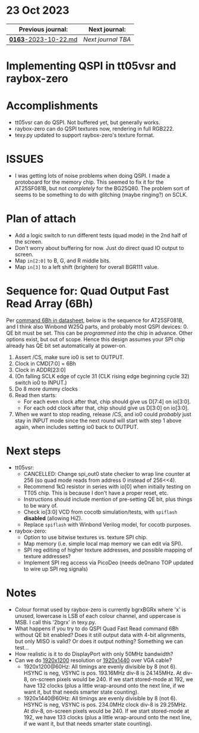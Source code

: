 # 23 Oct 2023

| Previous journal: | Next journal: |
|-|-|
| [**0163**-2023-10-22.md](./0163-2023-10-22.md) | *Next journal TBA* |

# Implementing QSPI in tt05vsr and raybox-zero

# Accomplishments

*   tt05vsr can do QSPI. Not buffered yet, but generally works.
*   raybox-zero can do QSPI textures now, rendering in full RGB222.
*   texy.py updated to support raybox-zero's texture format.

# ISSUES

*   I was getting lots of noise problems when doing QSPI. I made a protoboard for the memory chip. This seemed to fix it for the AT25SF081B, but not *completely* for the BG25Q80. The problem sort of seems to be something to do with glitching (maybe ringing?) on SCLK.


# Plan of attach

*   Add a logic switch to run different tests (quad mode) in the 2nd half of the screen.
*   Don't worry about buffering for now. Just do direct quad IO output to screen.
*   Map `in[2:0]` to B, G, and R middle bits.
*   Map `in[3]` to a left shift (brighten) for overall BGR111 value.

# Sequence for: Quad Output Fast Read Array (6Bh)

Per [command 6Bh in datasheet](https://www.renesas.com/us/en/document/dst/at25sf081b-datasheet#page=18&zoom=100,62,550),
below is the sequence for AT25SF081B, and I think also Winbond W25Q parts, and probably most QSPI devices:
0.  QE bit must be set. This can be *programmed into* the chip in advance.
    Other options exist, but out of scope. Hence this design assumes your
    SPI chip already has QE bit set automatically at power-on.
1.  Assert /CS, make sure io0 is set to OUTPUT.
2.  Clock in CMD[7:0] = 6Bh
3.  Clock in ADDR[23:0]
4.  (On falling SCLK edge of cycle 31 (CLK rising edge beginning cycle 32) switch io0 to INPUT.)
5.  Do 8 more dummy clocks
6.  Read then starts:
    *   For each even clock after that, chip should give us D[7:4] on io[3:0].
    *   For each odd clock after that, chip should give us D[3:0] on io[3:0].
7.  When we want to stop reading, release /CS, and io0 could *probably* just stay in INPUT mode since the next round will start with step 1 above again, when includes setting io0 back to OUTPUT.

# Next steps

*   tt05vsr:
    *   CANCELLED: Change spi_out0 state checker to wrap line counter at 256 (so quad mode reads from address 0 instead of 256<<4).
    *   Recommend 1k&ohm; resistor in series with io[0] when initially testing on TT05 chip. This is because I don't have a proper reset, etc.
    *   Instructions should include mention of pre-setting QE bit, plus things to be wary of.
    *   Check io[3:0] VCD from cocotb simulation/tests, with `spiflash` **disabled** (allowing HiZ).
    *   Replace `spiflash` with Winbond Verilog model, for cocotb purposes.
*   raybox-zero:
    *   Option to use bitwise textures vs. texture SPI chip.
    *   Map memory (i.e. simple local map memory we can edit via SPI).
    *   SPI reg editing of higher texture addresses, and possible mapping of texture addresses?
    *   Implement SPI reg access via PicoDeo (needs de0nano TOP updated to wire up SPI reg signals)

# Notes

*   Colour format used by raybox-zero is currently bgrxBGRx where 'x' is unused, lowercase is LSB of each colour channel, and uppercase is MSB. I call this '2bgrx' in texy.py.
*   What happens if you try to do QSPI Quad Fast Read command 6Bh without QE bit enabled? Does it still output data with 4-bit alignments, but only MISO is valid? Or does it output nothing? Something we can test...
*   How realistic is it to do DisplayPort with only 50MHz bandwidth?
*   Can we do [1920x1200](http://tinyvga.com/vga-timing/1920x1200@60Hz) resolution or [1920x1440](http://tinyvga.com/vga-timing/1920x1440@60Hz) over VGA cable?
    *   1920x1200@60Hz: All timings are evenly divisible by 8 (not 6). HSYNC is neg, VSYNC is pos. 193.16MHz div-8 is 24.145MHz.
        At div-8, on-screen pixels would be 240. If we start stored-mode at 192, we have 132 clocks (plus a little wrap-around onto the next line, if we want it, but that needs smarter state counting).
    *   1920x1440@60Hz: All timings are evenly divisible by 8 (not 6). HSYNC is neg, VSYNC is pos. 234.0MHz clock div-8 is 29.25MHz.
        At div-8, on-screen pixels would be 240. If we start stored-mode at 192, we have 133 clocks (plus a little wrap-around onto the next line, if we want it, but that needs smarter state counting).
